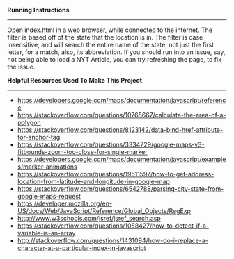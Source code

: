 
**Running Instructions**
________________________
Open index.html in a web browser, while connected to the internet.
The filter is based off of the state that the location is in. The filter is case insensitive, and will search the entire name of the state, not just the first letter, for a match, also, its abbreviation.
If you should run into an issue, say, not being able to load a NYT Article, you can try refreshing the page, to fix the issue.


**Helpful Resources Used To Make This Project**
_______________________________________________
* https://developers.google.com/maps/documentation/javascript/reference
* https://stackoverflow.com/questions/10765667/calculate-the-area-of-a-polygon
* https://stackoverflow.com/questions/8123142/data-bind-href-attribute-for-anchor-tag
* https://stackoverflow.com/questions/3334729/google-maps-v3-fitbounds-zoom-too-close-for-single-marker
* https://developers.google.com/maps/documentation/javascript/examples/marker-animations
* https://stackoverflow.com/questions/19511597/how-to-get-address-location-from-latitude-and-longitude-in-google-map
* https://stackoverflow.com/questions/6542788/parsing-city-state-from-google-maps-request
* https://developer.mozilla.org/en-US/docs/Web/JavaScript/Reference/Global_Objects/RegExp
* http://www.w3schools.com/jsref/jsref_search.asp
* https://stackoverflow.com/questions/1058427/how-to-detect-if-a-variable-is-an-array
* http://stackoverflow.com/questions/1431094/how-do-i-replace-a-character-at-a-particular-index-in-javascript


